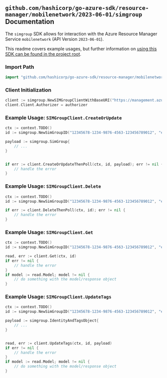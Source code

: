 
## `github.com/hashicorp/go-azure-sdk/resource-manager/mobilenetwork/2023-06-01/simgroup` Documentation

The `simgroup` SDK allows for interaction with the Azure Resource Manager Service `mobilenetwork` (API Version `2023-06-01`).

This readme covers example usages, but further information on [using this SDK can be found in the project root](https://github.com/hashicorp/go-azure-sdk/tree/main/docs).

### Import Path

```go
import "github.com/hashicorp/go-azure-sdk/resource-manager/mobilenetwork/2023-06-01/simgroup"
```


### Client Initialization

```go
client := simgroup.NewSIMGroupClientWithBaseURI("https://management.azure.com")
client.Client.Authorizer = authorizer
```


### Example Usage: `SIMGroupClient.CreateOrUpdate`

```go
ctx := context.TODO()
id := simgroup.NewSimGroupID("12345678-1234-9876-4563-123456789012", "example-resource-group", "simGroupValue")

payload := simgroup.SimGroup{
	// ...
}


if err := client.CreateOrUpdateThenPoll(ctx, id, payload); err != nil {
	// handle the error
}
```


### Example Usage: `SIMGroupClient.Delete`

```go
ctx := context.TODO()
id := simgroup.NewSimGroupID("12345678-1234-9876-4563-123456789012", "example-resource-group", "simGroupValue")

if err := client.DeleteThenPoll(ctx, id); err != nil {
	// handle the error
}
```


### Example Usage: `SIMGroupClient.Get`

```go
ctx := context.TODO()
id := simgroup.NewSimGroupID("12345678-1234-9876-4563-123456789012", "example-resource-group", "simGroupValue")

read, err := client.Get(ctx, id)
if err != nil {
	// handle the error
}
if model := read.Model; model != nil {
	// do something with the model/response object
}
```


### Example Usage: `SIMGroupClient.UpdateTags`

```go
ctx := context.TODO()
id := simgroup.NewSimGroupID("12345678-1234-9876-4563-123456789012", "example-resource-group", "simGroupValue")

payload := simgroup.IdentityAndTagsObject{
	// ...
}


read, err := client.UpdateTags(ctx, id, payload)
if err != nil {
	// handle the error
}
if model := read.Model; model != nil {
	// do something with the model/response object
}
```
